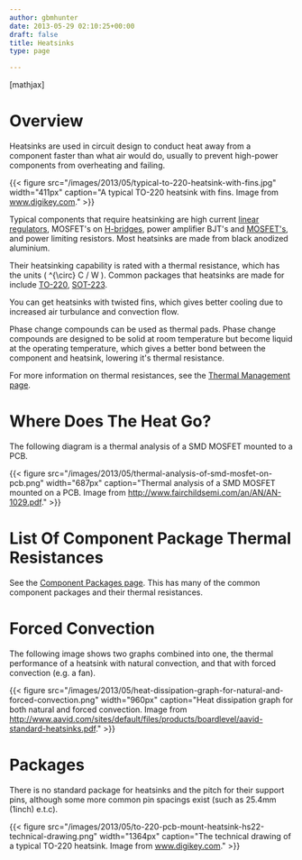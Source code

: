 ```yaml
---
author: gbmhunter
date: 2013-05-29 02:10:25+00:00
draft: false
title: Heatsinks
type: page

---
```


[mathjax]

# Overview

Heatsinks are used in circuit design to conduct heat away from a component faster than what air would do, usually to prevent high-power components from overheating and failing.

{{< figure src="/images/2013/05/typical-to-220-heatsink-with-fins.jpg" width="411px" caption="A typical TO-220 heatsink with fins. Image from www.digikey.com."  >}}

Typical components that require heatsinking are high current [linear regulators](/electronics/components/power-regulators), MOSFET's on [H-bridges](/electronics/circuit-design/h-bridges), power amplifier BJT's and [MOSFET's](/electronics/components/mosfets), and power limiting resistors. Most heatsinks are made from black anodized aluminium.

Their heatsinking capability is rated with a thermal resistance, which has the units \( ^{\circ} C / W \). Common packages that heatsinks are made for include [TO-220](/electronics/circuit-design/component-packages#to-220ab), [SOT-223](/electronics/circuit-design/component-packages#sot-23-x).

You can get heatsinks with twisted fins, which gives better cooling due to increased air turbulance and convection flow.

Phase change compounds can be used as thermal pads. Phase change compounds are designed to be solid at room temperature but become liquid at the operating temperature, which gives a better bond between the component and heatsink, lowering it's thermal resistance.

For more information on thermal resistances, see the [Thermal Management page](/electronics/circuit-design/thermal-management).

# Where Does The Heat Go?

The following diagram is a thermal analysis of a SMD MOSFET mounted to a PCB.

{{< figure src="/images/2013/05/thermal-analysis-of-smd-mosfet-on-pcb.png" width="687px" caption="Thermal analysis of a SMD MOSFET mounted on a PCB. Image from http://www.fairchildsemi.com/an/AN/AN-1029.pdf."  >}}

# List Of Component Package Thermal Resistances

See the [Component Packages page](/electronics/circuit-design/component-packages). This has many of the common component packages and their thermal resistances.

# Forced Convection

The following image shows two graphs combined into one, the thermal performance of a heatsink with natural convection, and that with forced convection (e.g. a fan).

{{< figure src="/images/2013/05/heat-dissipation-graph-for-natural-and-forced-convection.png" width="960px" caption="Heat dissipation graph for both natural and forced convection. Image from http://www.aavid.com/sites/default/files/products/boardlevel/aavid-standard-heatsinks.pdf."  >}}

# Packages

There is no standard package for heatsinks and the pitch for their support pins, although some more common pin spacings exist (such as 25.4mm (1inch) e.t.c).

{{< figure src="/images/2013/05/to-220-pcb-mount-heatsink-hs22-technical-drawing.png" width="1364px" caption="The technical drawing of a typical TO-220 heatsink. Image from www.digikey.com."  >}}
